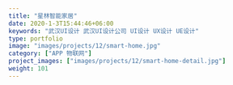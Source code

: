```yaml
---
title: "星林智能家居"
date: 2020-1-3T15:44:46+06:00
keywords: "武汉UI设计 武汉UI设计公司 UI设计 UX设计 UE设计"
type: portfolio
image: "images/projects/12/smart-home.jpg"
category: ["APP 物联网"]
project_images: ["images/projects/12/smart-home-detail.jpg"]
weight: 101
---
```

